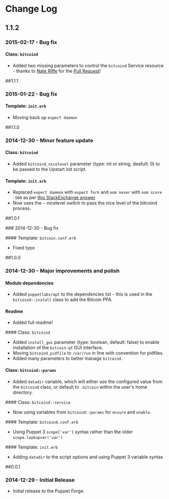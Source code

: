 # Change Log

## 1.1.2

### 2015-02-17 - Bug fix

#### Class: `bitcoind`
  * Added two missing parameters to control the `bitcoind` Service resource - thanks to [Nate Riffe](https://github.com/inkblot) for the [Pull Request](https://github.com/craigwatson/puppet-bitcoind/pull/1)!

##1.1.1

### 2015-01-22 - Bug fix

#### Template: `init.erb`
  * Moving back up `expect daemon`

##1.1.0

### 2014-12-30 - Minor feature update

#### Class: `bitcoind`
  * Added `bitcoind_nicelevel` parameter (type: int or string, deafult: 0) to be passed to the Upstart init script.

#### Template: `init.erb`
  * Replaced `expect daemon` with `expect fork` and `oom never` with `oom score -500` as per [this StackExchange answer](http://stackoverflow.com/questions/24163172/upstart-script-for-bitcoind-respawn-feature/25731881#25731881)
  * Now uses the --nicelevel switch to pass the nice level of the bitcoind process.

##1.0.1

### 2014-12-30 - Bug fix

#### Template: `bitcoin.conf.erb`
  * Fixed typo

##1.0.0

### 2014-12-30 - Major improvements and polish

#### Module dependencies
  * Added `puppetlabs/apt` to the dependencies list - this is used in the `bitcoind::install` class to add the Bitcoin PPA.

#### Readme
  * Added full readme!

#### Class: `bitcoind`
  * Added `install_gui` parameter (type: boolean, default: false) to enable installation of the `bitcoin-qt` GUI interface.
  * Moving `bitcoind_pidfile` to `/var/run` in line with convention for pidfiles.
  * Added many parameters to better manage `bitcoind`.

#### Class: `bitcoind::params`
  * Added `datadir` variable, which will either use the configured value from the `bitcoind` class, or default to `.bitcoin` within the user's home directory.

#### Class: `bitcoind::service`
  * Now using variables from `bitcoind::params` for `ensure` and `enable`.

#### Template: `bitcoind.conf.erb`
  * Using Puppet 3 `scope['var']` syntax rather than the older `scope.lookupvar('var')`

#### Template: `init.erb`
  * Adding `datadir` to the script options and using Puppet 3 variable syntax

##0.0.1

### 2014-12-29 - Initial Release
  * Initial release to the Puppet Forge.
